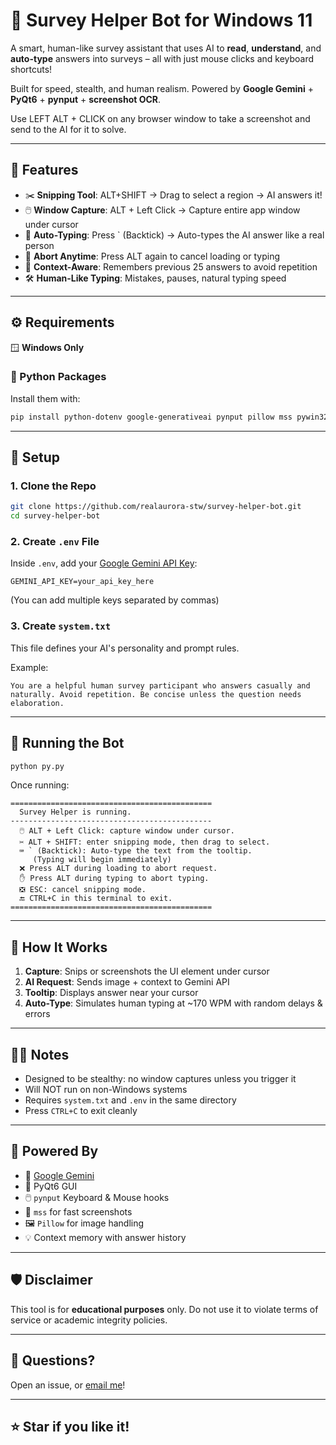 # 🤖 Survey Helper Bot for Windows 11

A smart, human-like survey assistant that uses AI to **read**, **understand**, and **auto-type** answers into surveys – all with just mouse clicks and keyboard shortcuts!

Built for speed, stealth, and human realism. Powered by **Google Gemini** + **PyQt6** + **pynput** + **screenshot OCR**.

Use LEFT ALT + CLICK on any browser window to take a screenshot and send to the AI for it to solve.

---

## 🧠 Features

- ✂️ **Snipping Tool**: ALT+SHIFT → Drag to select a region → AI answers it!
- 🖱️ **Window Capture**: ALT + Left Click → Capture entire app window under cursor
- 🤖 **Auto-Typing**: Press ` (Backtick) → Auto-types the AI answer like a real person
- 🛑 **Abort Anytime**: Press ALT again to cancel loading or typing
- 🧠 **Context-Aware**: Remembers previous 25 answers to avoid repetition
- 🛠️ **Human-Like Typing**: Mistakes, pauses, natural typing speed

---

## ⚙️ Requirements

🪟 **Windows Only**

### 🧪 Python Packages

Install them with:

```bash
pip install python-dotenv google-generativeai pynput pillow mss pywin32 PyQt6
```

---

## 📁 Setup

### 1. Clone the Repo

```bash
git clone https://github.com/realaurora-stw/survey-helper-bot.git
cd survey-helper-bot
```

### 2. Create `.env` File

Inside `.env`, add your [Google Gemini API Key](https://aistudio.google.com/app/apikey):

```env
GEMINI_API_KEY=your_api_key_here
```

(You can add multiple keys separated by commas)

### 3. Create `system.txt`

This file defines your AI's personality and prompt rules.

Example:

```
You are a helpful human survey participant who answers casually and naturally. Avoid repetition. Be concise unless the question needs elaboration.
```

---

## 🚀 Running the Bot

```bash
python py.py
```

Once running:

```
=============================================
  Survey Helper is running.
---------------------------------------------
  🖱️ ALT + Left Click: capture window under cursor.
  ✂️ ALT + SHIFT: enter snipping mode, then drag to select.
  ⌨️ ` (Backtick): Auto-type the text from the tooltip.
     (Typing will begin immediately)
  ❌ Press ALT during loading to abort request.
  ✋ Press ALT during typing to abort typing.
  ❎ ESC: cancel snipping mode.
  🔚 CTRL+C in this terminal to exit.
=============================================
```

---

## 🧪 How It Works

1. **Capture**: Snips or screenshots the UI element under cursor
2. **AI Request**: Sends image + context to Gemini API
3. **Tooltip**: Displays answer near your cursor
4. **Auto-Type**: Simulates human typing at ~170 WPM with random delays & errors

---

## 🕵️‍♂️ Notes

- Designed to be stealthy: no window captures unless you trigger it
- Will NOT run on non-Windows systems
- Requires `system.txt` and `.env` in the same directory
- Press `CTRL+C` to exit cleanly

---

## 🧠 Powered By

- 🤖 [Google Gemini](https://aistudio.google.com)
- 🧱 PyQt6 GUI
- 🖱️ `pynput` Keyboard & Mouse hooks
- 📸 `mss` for fast screenshots
- 🖼️ `Pillow` for image handling
- 💡 Context memory with answer history

---

## 🛡️ Disclaimer

This tool is for **educational purposes** only. Do not use it to violate terms of service or academic integrity policies.

---

## 💬 Questions?

Open an issue, or [email me](mailto:your@email.com)!

---

## ⭐️ Star if you like it!
